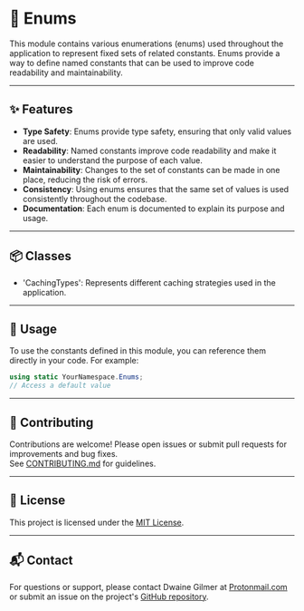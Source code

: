 # 🧠 Enums
This module contains various enumerations (enums) used throughout the application to represent fixed sets of related constants. Enums provide a way to define named constants that can be used to improve code readability and maintainability.

---

## ✨ Features
- **Type Safety**: Enums provide type safety, ensuring that only valid values are used.
- **Readability**: Named constants improve code readability and make it easier to understand the purpose of each value.
- **Maintainability**: Changes to the set of constants can be made in one place, reducing the risk of errors.
- **Consistency**: Using enums ensures that the same set of values is used consistently throughout the codebase.
- **Documentation**: Each enum is documented to explain its purpose and usage.

---

## 📦 Classes
- 'CachingTypes': Represents different caching strategies used in the application.

---

## 📝 Usage
To use the constants defined in this module, you can reference them directly in your code. For example:
```csharp
using static YourNamespace.Enums;
// Access a default value
```

---

## 🤝 Contributing

Contributions are welcome! Please open issues or submit pull requests for improvements and bug fixes.  
See [CONTRIBUTING.md](../../CONTRIBUTING.md) for guidelines.

---

## 📄 License

This project is licensed under the [MIT License](../../LICENSE).

---

## 📬 Contact

For questions or support, please contact Dwaine Gilmer at [Protonmail.com](mailto:dwaine.gilmer@protonmail.com) or submit an issue on the project's [GitHub repository](https://github.com/dwainegilmer/your-project).


